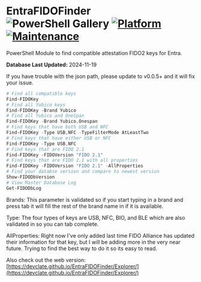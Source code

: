 # EntraFIDOFinder ![PowerShell Gallery](https://img.shields.io/powershellgallery/dt/EntraFIDOFinder?label=Downloads&style=flat-square) [![Platform](https://img.shields.io/badge/platform-Windows%20/%20Linux%20/%20Mac-blue)](https://github.com/DevClate/EntraFIDOFinder) [![Maintenance](https://img.shields.io/maintenance/yes/2024)](https://github.com/DevClate/EntraFIDOFinder)


PowerShell Module to find compatible attestation FIDO2 keys for Entra.

**Database Last Updated:** 2024-11-19

If you have trouble with the json path, please update to v0.0.5+ and it will fix your issue.

```powershell
# Find all compatible keys
Find-FIDOKey
# Find all Yubico keys
Find-FIDOKey -Brand Yubico
# Find all Yubico and OneSpan
Find-FIDOKey -Brand Yubico,Onespan
# Find keys that have both USB and NFC
Find-FIDOKey -Type USB,NFC -TypeFilterMode AtLeastTwo
# Find keys that have either USB or NFC
Find-FIDOKey -Type USB,NFC
# Find keys that are FIDO 2.1
Find-FIDOKey -FIDOVersion "FIDO 2.1"
# Find keys that are FIDO 2.1 with all properties
Find-FIDOKey -FIDOVersion "FIDO 2.1" -AllProperties
# Find your databse version and compare to newest version
Show-FIDODbVersion
# View Master Database Log
Get-FIDODbLog
```

Brands:
This parameter is validated so if you start typing in a brand and press tab it will fill the rest of the brand name in if it is available.

Type:
The four types of keys are USB, NFC, BIO, and BLE which are also validated in so you can tab complete.

AllProperties:
Right now I've only added last time FIDO Alliance has updated their information for that key, but I will be adding more in the very near future. Trying to find the best way to do it so its easy to read.

Also check out the web version: [https://devclate.github.io/EntraFIDOFinder/Explorer/](https://devclate.github.io/EntraFIDOFinder/Explorer/)
